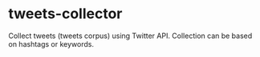 # tweets-collector
Collect tweets (tweets corpus) using Twitter API.   Collection can be based on hashtags or keywords.
